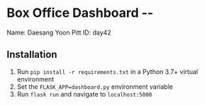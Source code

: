 # Box Office Dashboard -- <Daesang Yoon>

Name: Daesang Yoon
Pitt ID: day42

## Installation

1. Run `pip install -r requirements.txt` in a Python 3.7+ virtual environment
2. Set the `FLASK_APP=dashboard.py` environment variable
3. Run `flask run` and navigate to `localhost:5000`
